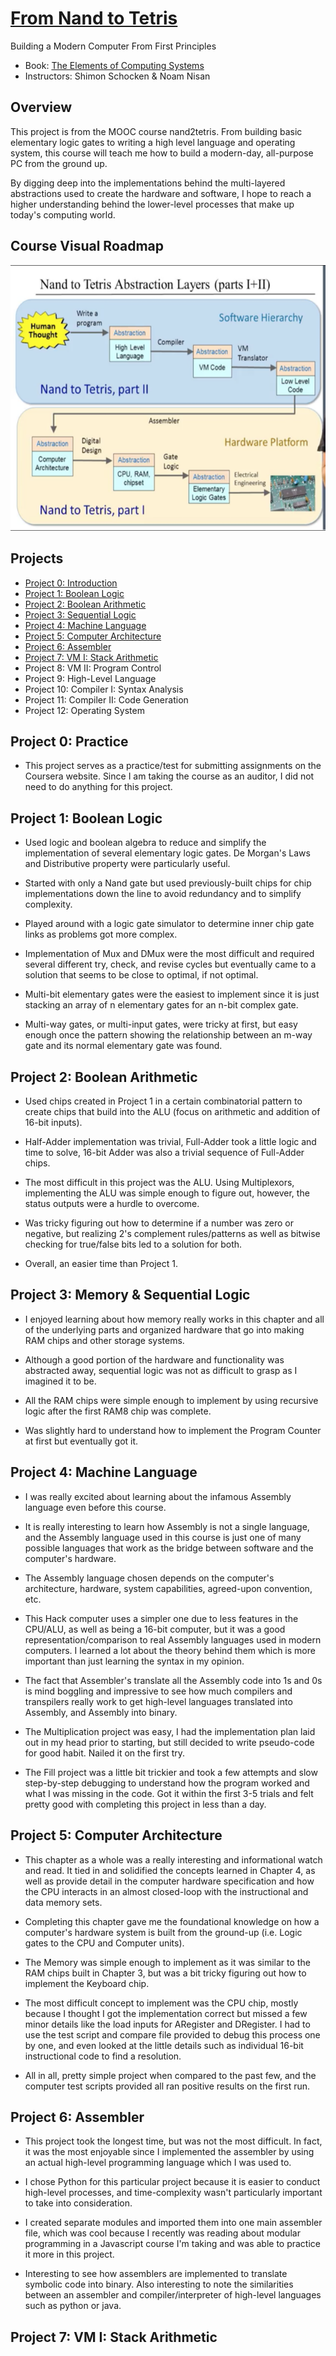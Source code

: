 # [From Nand to Tetris](https://www.nand2tetris.org/software)
Building a Modern Computer From First Principles


* Book: [The Elements of Computing Systems](https://mitpress.mit.edu/books/elements-computing-systems)
* Instructors: Shimon Schocken & Noam Nisan

## Overview
This project is from the MOOC course nand2tetris. From building basic elementary logic gates to writing a high level language and operating system, this course will teach me how to build a modern-day, all-purpose PC from the ground up.

By digging deep into the implementations behind the multi-layered abstractions used to create the hardware and software, I hope to reach a higher understanding behind the lower-level processes that make up today's computing world.

## Course Visual Roadmap

![roadmap](./images/roadmap.png)

## Projects

* [Project 0: Introduction](#project-0-practice)
* [Project 1: Boolean Logic](#project-1-boolean-logic)
* [Project 2: Boolean Arithmetic](#project-2-boolean-arithmetic)
* [Project 3: Sequential Logic](#project-3-memory--sequential-logic)   
* [Project 4: Machine Language](#project-4-machine-language)
* [Project 5: Computer Architecture](#project-5-computer-architecture)  
* [Project 6: Assembler](#project-6-assembler)
* [Project 7: VM I: Stack Arithmetic](#project-7-vm-i-stack-arithmetic)   
* Project 8: VM II: Program Control   
* Project 9: High-Level Language  
* Project 10: Compiler I: Syntax Analysis   
* Project 11: Compiler II: Code Generation   
* Project 12: Operating System 

## Project 0: Practice
- This project serves as a practice/test for submitting assignments on the Coursera website. Since I am taking the course as an auditor, I did not need to do anything for this project. 

## Project 1: Boolean Logic
- Used logic and boolean algebra to reduce and simplify the implementation of several elementary logic gates. De Morgan's Laws and Distributive property were particularly useful.

- Started with only a Nand gate but used previously-built chips for chip implementations down the line to avoid redundancy and to simplify complexity.

- Played around with a logic gate simulator to determine inner chip gate links as problems got more complex.

- Implementation of Mux and DMux were the most difficult and required several different try, check, and revise cycles but eventually came to a solution that seems to be close to optimal, if not optimal. 

- Multi-bit elementary gates were the easiest to implement since it is just stacking an array of n elementary gates for an n-bit complex gate.

- Multi-way gates, or multi-input gates, were tricky at first, but easy enough once the pattern showing the relationship between an m-way gate and its normal elementary gate was found. 

## Project 2: Boolean Arithmetic 
- Used chips created in Project 1 in a certain combinatorial pattern to create chips that build into the ALU (focus on arithmetic and addition of 16-bit inputs).

- Half-Adder implementation was trivial, Full-Adder took a little logic and time to solve, 16-bit Adder was also a trivial sequence of Full-Adder chips.

- The most difficult in this project was the ALU. Using Multiplexors, implementing the ALU was simple enough to figure out, however, the status outputs were a hurdle to overcome. 

- Was tricky figuring out how to determine if a number was zero or negative, but realizing 2's complement rules/patterns as well as bitwise checking for true/false bits led to a solution for both.

- Overall, an easier time than Project 1. 

## Project 3: Memory & Sequential Logic
- I enjoyed learning about how memory really works in this chapter and all of the underlying parts and organized hardware that go into making RAM chips and other storage systems.

- Although a good portion of the hardware and functionality was abstracted away, sequential logic was not as difficult to grasp as I imagined it to be.

- All the RAM chips were simple enough to implement by using recursive logic after the first RAM8 chip was complete.

- Was slightly hard to understand how to implement the Program Counter at first but eventually got it.

## Project 4: Machine Language
- I was really excited about learning about the infamous Assembly language even before this course. 

- It is really interesting to learn how Assembly is not a single language, and the Assembly language used in this course is just one of many possible languages that work as the bridge between software and the computer's hardware.

- The Assembly language chosen depends on the computer's architecture, hardware, system capabilities, agreed-upon convention, etc.

- This Hack computer uses a simpler one due to less features in the CPU/ALU, as well as being a 16-bit computer, but it was a good representation/comparison to real Assembly languages used in modern computers. I learned a lot about the theory behind them which is more important than just learning the syntax in my opinion.

- The fact that Assembler's translate all the Assembly code into 1s and 0s is mind boggling and impressive to see how much compilers and transpilers really work to get high-level languages translated into Assembly, and Assembly into binary.

- The Multiplication project was easy, I had the implementation plan laid out in my head prior to starting, but still decided to write pseudo-code for good habit. Nailed it on the first try. 

- The Fill project was a little bit trickier and took a few attempts and slow step-by-step debugging to understand how the program worked and what I was missing in the code. Got it within the first 3-5 trials and felt pretty good with completing this project in less than a day.

## Project 5: Computer Architecture
- This chapter as a whole was a really interesting and informational watch and read. It tied in and solidified the concepts learned in Chapter 4, as well as  provide detail in the computer hardware specification and how the CPU interacts in an almost closed-loop with the instructional and data memory sets. 

- Completing this chapter gave me the foundational knowledge on how a computer's hardware system is built from the ground-up (i.e. Logic gates to the CPU and Computer units).

- The Memory was simple enough to implement as it was similar to the RAM chips built in Chapter 3, but was a bit tricky figuring out how to implement the Keyboard chip.

- The most difficult concept to implement was the CPU chip, mostly because I thought I got the implementation correct but missed a few minor details like the load inputs for ARegister and DRegister. I had to use the test script and compare file provided to debug this process one by one, and even looked at the little details such as individual 16-bit instructional code to find a resolution.

- All in all, pretty simple project when compared to the past few, and the computer test scripts provided all ran positive results on the first run.

## Project 6: Assembler
- This project took the longest time, but was not the most difficult. In fact, it was the most enjoyable since I implemented the assembler by using an actual high-level programming language which I was used to. 

- I chose Python for this particular project because it is easier to conduct high-level processes, and time-complexity wasn't particularly important to take into consideration.

- I created separate modules and imported them into one main assembler file, which was cool because I recently was reading about modular programming in a Javascript course I'm taking and was able to practice it more in this project.

- Interesting to see how assemblers are implemented to translate symbolic code into binary. Also interesting to note the similarities between an assembler and compiler/interpreter of high-level languages such as python or java.

## Project 7: VM I: Stack Arithmetic
